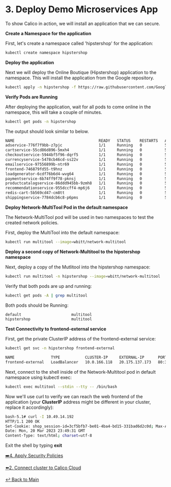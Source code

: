 # 3. Deploy Demo Microservices App

To show Calico in action, we will install an application that we can secure.

**Create a Namespace for the application**

First, let's create a namespace called 'hipstershop' for the application:

```bash
kubectl create namespace hipstershop
```

**Deploy the application**

Next we will deploy the Online Boutique (Hipstershop) application to the namespace. This will install the application from the Google repository.

```bash
kubectl apply -n hipstershop -f https://raw.githubusercontent.com/GoogleCloudPlatform/microservices-demo/main/release/kubernetes-manifests.yaml
```


**Verify Pods are Running**

After deploying the application, wait for all pods to come online in the namespace, this will take a couple of minutes.

```bash
kubectl get pods -n hipstershop
```

The output should look similar to below.
```bash
NAME                                     READY   STATUS    RESTARTS   AGE
adservice-776f7f9bb-z7pjc                1/1     Running   0          50s
cartservice-55cd86d896-5mxh4             1/1     Running   0          51s
checkoutservice-5944bf5f96-dqrf5         1/1     Running   0          52s
currencyservice-5478cb46cd-ss22v         1/1     Running   0          51s
emailservice-97556899b-ntr69             1/1     Running   0          52s
frontend-746879fd55-t9hnz                1/1     Running   0          52s
loadgenerator-6cdf76b6d4-wvg64           1/1     Running   0          51s
paymentservice-6b74ff9f78-pknsj          1/1     Running   0          52s
productcatalogservice-86ddd945bb-9zmh8   1/1     Running   0          51s
recommendationservice-955dccff4-mp6j6    1/1     Running   0          52s
redis-cart-5b569cd47-cm8tt               1/1     Running   0          50s
shippingservice-7784dcb6c8-p6pms         1/1     Running   0          51s
```


**Deploy Network-MultiTool Pod in the default namespace**

The Network-MultiTool pod will be used in two namespaces to test the created network policies.

First, deploy the MultiTool into the default namespace:

```bash
kubectl run multitool --image=wbitt/network-multitool
```

**Deploy a second copy of Network-Multitool to the hipstershop namespace**

Next, deploy a copy of the Mutlitool into the hipstershop namespace:

```bash
kubectl run multitool -n hipstershop --image=wbitt/network-multitool
```

Verify that both pods are up and running:

```bash
kubectl get pods -A | grep multitool
```

Both pods should be Running:

```bash
default                      multitool                                        1/1     Running            0              12s
hipstershop                  multitool                                        1/1     Running            0              31m
```


**Test Connectivity to frontend-external service**

First, get the private ClusterIP address of the frontend-external service:
```bash
kubectl get svc -n hipstershop frontend-external
```
```bash
NAME                TYPE           CLUSTER-IP     EXTERNAL-IP      PORT(S)        AGE
frontend-external   LoadBalancer   10.0.166.118   20.175.137.173   80:32360/TCP   5m26s
```

Next, connect to the shell inside of the Network-Multitool pod in default namespace using kubectl exec:
```bash
kubectl exec multitool --stdin --tty -- /bin/bash
```

Now we'll use curl to verify we can reach the web frontend of the application (your **ClusterIP** address might be different in your cluster, replace it accordingly):
```bash
bash-5.1# curl -I 10.49.14.192 
HTTP/1.1 200 OK
Set-Cookie: shop_session-id=3cf5bfb7-be01-4ba4-bd15-331bad6d2c0d; Max-Age=172800
Date: Mon, 20 Mar 2023 23:49:31 GMT
Content-Type: text/html; charset=utf-8
```
Exit the shell by typing **exit**

[:arrow_right:4. Apply Security Policies](../4.%20Policies/readme.md)<br>

[:arrow_left:2. Connect cluster to Calico Cloud](../2.%20Connect%20CC/readme.md)

[:leftwards_arrow_with_hook: Back to Main](../README.md)  


